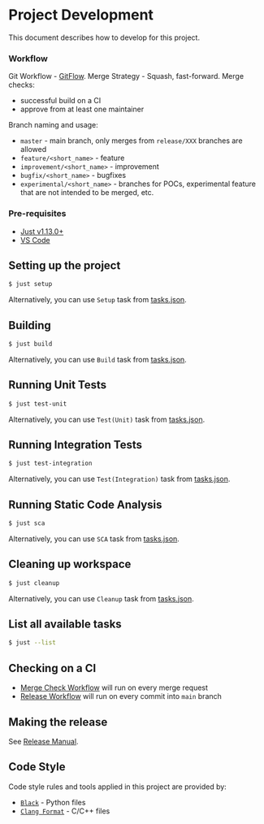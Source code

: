 # Project Development

This document describes how to develop for this project.

### Workflow

Git Workflow - [GitFlow](https://www.atlassian.com/de/git/tutorials/comparing-workflows/gitflow-workflow).
Merge Strategy - Squash, fast-forward.
Merge checks:
- successful build on a CI
- approve from at least one maintainer

Branch naming and usage:
- `master` - main branch, only merges from `release/XXX` branches are allowed
- `feature/<short_name>` - feature
- `improvement/<short_name>` - improvement
- `bugfix/<short_name>` - bugfixes
- `experimental/<short_name>` - branches for POCs, experimental feature that are not intended to be merged, etc.

### Pre-requisites

- [Just v1.13.0+](https://github.com/casey/just)
- [VS Code](https://code.visualstudio.com/download)

## Setting up the project

```sh
$ just setup
```

Alternatively, you can use `Setup` task from [tasks.json](../.vscode/tasks.json).

## Building

```sh
$ just build
```

Alternatively, you can use `Build` task from [tasks.json](../.vscode/tasks.json).

## Running Unit Tests

```sh
$ just test-unit
```

Alternatively, you can use `Test(Unit)` task from [tasks.json](../.vscode/tasks.json).

## Running Integration Tests

```sh
$ just test-integration
```

Alternatively, you can use `Test(Integration)` task from [tasks.json](../.vscode/tasks.json).

## Running Static Code Analysis

```sh
$ just sca
```

Alternatively, you can use `SCA` task from [tasks.json](../.vscode/tasks.json).

## Cleaning up workspace

```sh
$ just cleanup
```

Alternatively, you can use `Cleanup` task from [tasks.json](../.vscode/tasks.json).

## List all available tasks

```sh
$ just --list
```

## Checking on a CI

- [Merge Check Workflow](../.github/workflows/merge_check.yml) will run on every merge request
- [Release Workflow](../.github/workflows/make_release.yml) will run on every commit into `main` branch

## Making the release

See [Release Manual](RELEASE.md).

## Code Style

Code style rules and tools applied in this project are provided by:
- [`Black`](../config/.black-format) - Python files
- [`Clang Format`](../config/.clang-format) - C/C++ files
